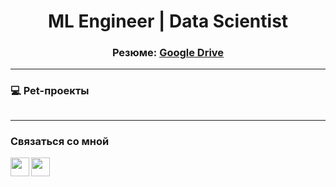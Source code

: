 <h1 align="center">ML Engineer | Data Scientist</h1>
<h3 align="center">Резюме: <a href="ССЫЛКА" target="_blank">Google Drive</a></h3>


---

### 💻 Pet-проекты
<p align="center">
  <a href="https://github.com/Denis-Sukharev/hotel-search-system">
    <img src="https://github-readme-stats.vercel.app/api/pin/?username=Denis-Sukharev&repo=hotel-search-system&hide_border=true&theme=dracula" alt=""/>
  </a>
</p>



---

### Связаться со мной
[<img align="left" width="30px" src="https://cdn.simpleicons.org/gmail/black/white" />](mailto:sukharev.original@gmail.com)

[<img align="left" width="30px" src="https://cdn.simpleicons.org/telegram/black/white" />](https://t.me/denis_sukharev)


